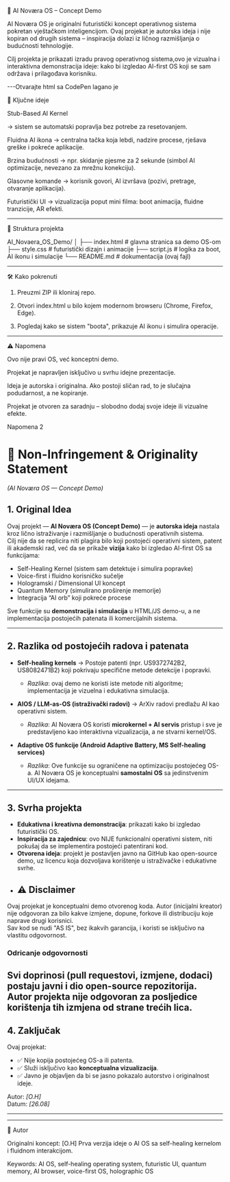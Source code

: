 🌌 AI Noværa OS – Concept Demo

AI Noværa OS je originalni futuristički koncept operativnog sistema pokretan vještačkom inteligencijom.
Ovaj projekat je autorska ideja i nije kopiran od drugih sistema – inspiracija dolazi iz ličnog razmišljanja o budućnosti tehnologije.

Cilj projekta je prikazati izradu pravog operativnog sistema,ovo je vizualna i interaktivna demonstracija ideje: kako bi izgledao AI-first OS koji se sam održava i prilagođava korisniku.


---Otvarajte html sa CodePen lagano je

🚀 Ključne ideje

Stub-Based AI Kernel

→ sistem se automatski popravlja bez potrebe za resetovanjem.

Fluidna AI ikona → centralna tačka koja lebdi, nadzire procese, rješava greške i pokreće aplikacije.

Brzina budućnosti → npr. skidanje pjesme za 2 sekunde (simbol AI optimizacije, nevezano za mrežnu konekciju).

Glasovne komande → korisnik govori, AI izvršava (pozivi, pretrage, otvaranje aplikacija).

Futuristički UI → vizualizacija poput mini filma: boot animacija, fluidne tranzicije, AR efekti.



---

📂 Struktura projekta

AI_Novaera_OS_Demo/
│
├── index.html   # glavna stranica sa demo OS-om
├── style.css    # futuristički dizajn i animacije
├── script.js    # logika za boot, AI ikonu i simulacije
└── README.md    # dokumentacija (ovaj fajl)


---

🛠️ Kako pokrenuti

1. Preuzmi ZIP ili kloniraj repo.


2. Otvori index.html u bilo kojem modernom browseru (Chrome, Firefox, Edge).


3. Pogledaj kako se sistem "boota", prikazuje AI ikonu i simulira operacije.




---

⚠️ Napomena

Ovo nije pravi OS, već konceptni demo.

Projekat je napravljen isključivo u svrhu idejne prezentacije.

Ideja je autorska i originalna. Ako postoji sličan rad, to je slučajna podudarnost, a ne kopiranje.

Projekat je otvoren za saradnju – slobodno dodaj svoje ideje ili vizualne efekte.

Napomena 2
# 📑 Non-Infringement & Originality Statement  
*(AI Noværa OS — Concept Demo)*

## 1. Original Idea
Ovaj projekt — **AI Noværa OS (Concept Demo)** — je **autorska ideja** nastala kroz lično istraživanje i razmišljanje o budućnosti operativnih sistema.  
Cilj nije da se replicira niti plagira bilo koji postojeći operativni sistem, patent ili akademski rad, već da se prikaže **vizija** kako bi izgledao AI-first OS sa funkcijama:

- Self-Healing Kernel (sistem sam detektuje i simulira popravke)  
- Voice-first i fluidno korisničko sučelje  
- Hologramski / Dimensional UI koncept  
- Quantum Memory (simulirano proširenje memorije)  
- Integracija “AI orb” koji pokreće procese  

Sve funkcije su **demonstracija i simulacija** u HTML/JS demo-u, a ne implementacija postojećih patenata ili komercijalnih sistema.

---

## 2. Razlika od postojećih radova i patenata
- **Self-healing kernels** → Postoje patenti (npr. US9372742B2, US8082471B2) koji pokrivaju specifične metode detekcije i popravki.  
  - *Razlika*: ovaj demo ne koristi iste metode niti algoritme; implementacija je vizuelna i edukativna simulacija.  

- **AIOS / LLM-as-OS (istraživački radovi)** → ArXiv radovi predlažu AI kao operativni sistem.  
  - *Razlika*: AI Noværa OS koristi **microkernel + AI servis** pristup i sve je predstavljeno kao interaktivna vizualizacija, a ne stvarni kernel/OS.  

- **Adaptive OS funkcije (Android Adaptive Battery, MS Self-healing services)**  
  - *Razlika*: Ove funkcije su ograničene na optimizaciju postojećeg OS-a. AI Noværa OS je konceptualni **samostalni OS** sa jedinstvenim UI/UX idejama.  

---

## 3. Svrha projekta
- **Edukativna i kreativna demonstracija**: prikazati kako bi izgledao futuristički OS.  
- **Inspiracija za zajednicu**: ovo NIJE funkcionalni operativni sistem, niti pokušaj da se implementira postojeći patentirani kod.  
- **Otvorena ideja**: projekt je postavljen javno na GitHub kao open-source demo, uz licencu koja dozvoljava korištenje u istraživačke i edukativne svrhe.
- ## ⚠️ Disclaimer

Ovaj projekat je konceptualni demo otvorenog koda. Autor (inicijalni kreator) nije odgovoran za bilo kakve izmjene, dopune, forkove ili distribuciju koje naprave drugi korisnici.  
Sav kod se nudi "AS IS", bez ikakvih garancija, i koristi se isključivo na vlastitu odgovornost.

### Odricanje odgovornosti

Svi doprinosi (pull requestovi, izmjene, dodaci) postaju javni i dio open-source repozitorija.  
Autor projekta nije odgovoran za posljedice korištenja tih izmjena od strane trećih lica.
---

## 4. Zaključak
Ovaj projekat:  
- ✅ Nije kopija postojećeg OS-a ili patenta.  
- ✅ Služi isključivo kao **konceptualna vizualizacija**.  
- ✅ Javno je objavljen da bi se jasno pokazalo autorstvo i originalnost ideje.  

Autor: *[O.H]*  
Datum: *[26.08]*

---





---

👤 Autor

Originalni koncept: [O.H]
Prva verzija ideje o AI OS sa self-healing kernelom i fluidnom interakcijom.

Keywords: AI OS, self-healing operating system, futuristic UI, quantum memory, AI browser, voice-first OS, holographic OS


